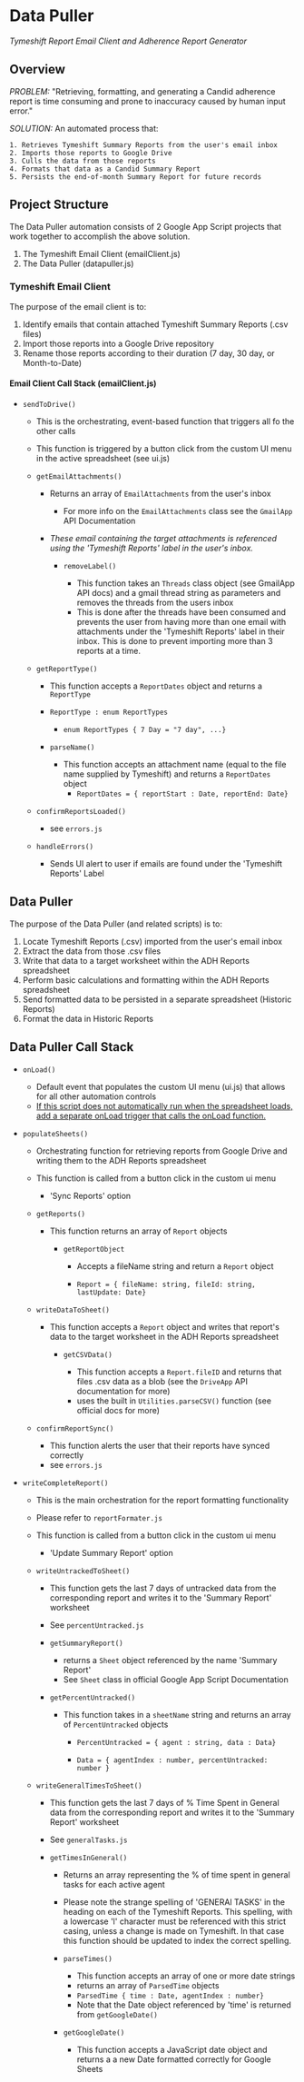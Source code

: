 # Data Puller
_Tymeshift Report Email Client and Adherence Report Generator_

## Overview

_PROBLEM:_ "Retrieving, formatting, and generating a Candid adherence report is time consuming and prone to inaccuracy caused by human input error."

_SOLUTION:_ An automated process that:

    1. Retrieves Tymeshift Summary Reports from the user's email inbox
    2. Imports those reports to Google Drive
    3. Culls the data from those reports
    4. Formats that data as a Candid Summary Report
    5. Persists the end-of-month Summary Report for future records

## Project Structure

The Data Puller automation consists of 2 Google App Script projects that work together to accomplish the above solution.  

1. The Tymeshift Email Client (emailClient.js) 
2. The Data Puller (datapuller.js)

### Tymeshift Email Client

The purpose of the email client is to:

1. Identify emails that contain attached Tymeshift Summary Reports (.csv files)
2. Import those reports into a Google Drive repository
3. Rename those reports according to their duration (7 day, 30 day, or Month-to-Date)

#### Email Client Call Stack (emailClient.js)
- ```sendToDrive()``` 

    - This is the orchestrating, event-based function that triggers all fo the other calls
    - This function is triggered by a button click from the custom UI menu in the active spreadsheet (see ui.js)

    - ```getEmailAttachments()```

        - Returns an array of ```EmailAttachments``` from the user's inbox
            - For more info on the ```EmailAttachments``` class see the ```GmailApp``` API Documentation 
        - _These email containing the target attachments is referenced using the 'Tymeshift Reports' label in the user's inbox._

            - ```removeLabel()```

                - This function takes an ```Threads``` class object (see GmailApp API docs) and a gmail thread string as parameters and removes the threads from the users inbox
                - This is done after the threads have been consumed and prevents the user from having more than one email with attachments under the 'Tymeshift Reports' label in their inbox. This is done to prevent importing more than 3 reports at a time. 

    - ```getReportType()```

        - This function accepts a ```ReportDates``` object and returns a ```ReportType```
        - ```ReportType : enum ReportTypes```
            - ```enum ReportTypes { 7 Day = "7 day", ...}```

        - ```parseName()```

            - This function accepts an attachment name (equal to the file name supplied by Tymeshift) and returns a 
            ```ReportDates``` object
                - ```ReportDates = { reportStart : Date, reportEnd: Date}```

    - ```confirmReportsLoaded()```

        - see ```errors.js```

    - ```handleErrors()```

        - Sends UI alert to user if emails are found under the 'Tymeshift Reports' Label

## Data Puller

The purpose of the Data Puller (and related scripts) is to:

1. Locate Tymeshift Reports (.csv) imported from the user's email inbox
2. Extract the data from those .csv files
3. Write that data to a target worksheet within the ADH Reports spreadsheet
4. Perform basic calculations and formatting within the ADH Reports spreadsheet
5. Send formatted data to be persisted in a separate spreadsheet (Historic Reports)
6. Format the data in Historic Reports

## Data Puller Call Stack

- ```onLoad()```

    - Default event that populates the custom UI menu (ui.js) that allows for all other automation controls
    - [If this script does not automatically run when the spreadsheet loads, add a separate onLoad trigger that calls the onLoad function.](https://stackoverflow.com/q/13337599/10718682)

- ```populateSheets()```

    - Orchestrating function for retrieving reports from Google Drive and writing them to the ADH Reports spreadsheet
    - This function is called from a button click in the custom ui menu 
        - 'Sync Reports' option
    
    - ```getReports()```

        - This function returns an array of ```Report``` objects 

            - ```getReportObject```

               - Accepts a fileName string and return a ```Report``` object

                - ```Report = { fileName: string, fileId: string, lastUpdate: Date}```
    
    - ```writeDataToSheet()```

        - This function accepts a ```Report``` object and writes that report's data to the target worksheet in the ADH Reports spreadsheet

            - ```getCSVData()```

                - This function accepts a ```Report.fileID``` and returns that files .csv data as a blob (see the ```DriveApp``` API documentation for more)
                - uses the built in ```Utilities.parseCSV()``` function (see official docs for more)

    - ```confirmReportSync()```

        - This function alerts the user that their reports have synced correctly
        - see ```errors.js```

- ```writeCompleteReport()```

    - This is the main orchestration for the report formatting functionality 
    - Please refer to ```reportFormater.js``` 
    - This function is called from a button click in the custom ui menu 
        - 'Update Summary Report' option 

    - ```writeUntrackedToSheet()```

       - This function gets the last 7 days of untracked data from the corresponding report and writes it to the 'Summary Report' worksheet
       - See ```percentUntracked.js```
    
       - ```getSummaryReport()```

           - returns a ```Sheet``` object referenced by the name 'Summary Report'
           - See ```Sheet``` class in official Google App Script Documentation

        - ```getPercentUntracked()```

            - This function takes in a ```sheetName``` string and returns an array of ```PercentUntracked``` objects

                - ```PercentUntracked = { agent : string, data : Data}```

                - ```Data = { agentIndex : number, percentUntracked: number } ```

    - ```writeGeneralTimesToSheet()```

        - This function gets the last 7 days of % Time Spent in General data from the corresponding report and writes it to the 'Summary Report' worksheet
        - See ```generalTasks.js```

        - ```getTimesInGeneral()```

            - Returns an array representing the % of time spent in general tasks for each active agent
            - Please note the strange spelling of 'GENERAl TASKS' in the heading on each of the Tymeshift Reports. This spelling, with a lowercase 'l' character must be referenced with this strict casing, unless a change is made on Tymeshift. In that case this function should be updated to index the correct spelling. 
            
            - ```parseTimes()```
                - This function accepts an array of one or more date strings
                -  returns an array of ```ParsedTime``` objects
                - ```ParsedTime { time : Date, agentIndex : number}```
                - Note that the Date object referenced by 'time' is returned from ```getGoogleDate()```
                
            - ```getGoogleDate()```
                - This function accepts a JavaScript date object and returns a a new Date formatted correctly for Google Sheets
 

